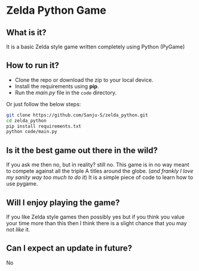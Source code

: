 # Zelda Python Game

## What is it?
It is a basic Zelda style game written completely using Python (PyGame)

## How to run it?
* Clone the repo or download the zip to your local device.
* Install the requirements using **pip**.
* Run the *main.py* file in the `code` directory.

Or just follow the below steps: 
```bash
git clone https://github.com/Sanju-S/zelda_python.git
cd zelda_python
pip install requirements.txt
python code/main.py 
```

## Is it the best game out there in the wild?
If you ask me then no, but in reality? still no.
This game is in no way meant to compete against all the triple A titles around the globe. (*and frankly I love my sanity way too much to do it*) It is a simple piece of code to learn how to use pygame.

## Will I enjoy playing the game?
If you like Zelda style games then possibly yes but if you think you value your time more than this then I think there is a slight chance that you may not *like* it.

## Can I expect an update in future?
No
